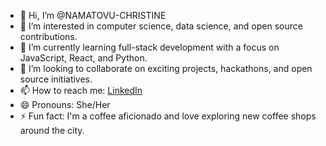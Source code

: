 - 👋 Hi, I’m @NAMATOVU-CHRISTINE
- 👀 I’m interested in computer science, data science, and open source contributions.
- 🌱 I’m currently learning full-stack development with a focus on JavaScript, React, and Python.
- 💞️ I’m looking to collaborate on exciting projects, hackathons, and open source initiatives.
- 📫 How to reach me: [LinkedIn](https://www.linkedin.com/in/NAMATOVU)
- 😄 Pronouns: She/Her
- ⚡ Fun fact: I'm a coffee aficionado and love exploring new coffee shops around the city.

<!---
NAMATOVU-CHRISTINE/NAMATOVU-CHRISTINE is a ✨ special ✨ repository because its `README.md` (this file) appears on your GitHub profile.
You can click the Preview link to take a look at your changes.
--->
